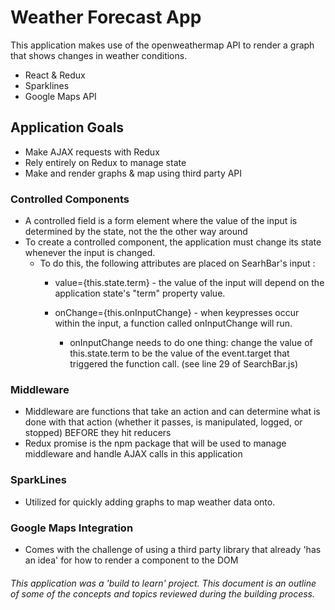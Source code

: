 # Weather Forecast App

This application makes use of the openweathermap API to render a graph that shows changes in weather conditions. 

* React & Redux
* Sparklines
* Google Maps API

## Application Goals
* Make AJAX requests with Redux
* Rely entirely on Redux to manage state
* Make and render graphs & map using third party API

### Controlled Components
* A controlled field is a form element where the value of the input is determined by the state, not the the other way around
* To create a controlled component, the application must change its state whenever the input is changed.
  * To do this, the following attributes are placed on SearhBar's input :
    * value={this.state.term} - the value of the input will depend on the application state's "term" property value.

    * onChange={this.onInputChange} - when keypresses occur within the input, a function called onInputChange will run. 
      * onInputChange needs to do one thing: change the value of this.state.term to be the value of the event.target that triggered the function call. (see line 29 of SearchBar.js) 

### Middleware 
* Middleware are functions that take an action and can determine what is done with that action (whether it passes, is manipulated, logged, or stopped) BEFORE they hit reducers
* Redux promise is the npm package that will be used to manage middleware and handle AJAX calls in this application

<!-- #### Redux Promise -->

### SparkLines
* Utilized for quickly adding graphs to map weather data onto. 

### Google Maps Integration
* Comes with the challenge of using a third party library that already 'has an idea' for how to render a component to the DOM

###### This application was a 'build to learn' project. This document is an outline of some of the concepts and topics reviewed during the building process. 


